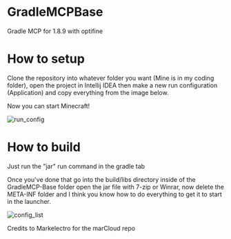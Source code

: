 # GradleMCPBase
Gradle MCP for 1.8.9 with optifine

# How to setup
Clone the repository into whatever folder you want (Mine is in my coding folder), open the project in Intellij IDEA then make a new run configuration (Application)
and copy everything from the image below.

Now you can start Minecraft!

![run_config](https://github.com/AbyssClient/GradleMCPBase/assets/170053471/c52c81f5-d339-434b-9220-290cf5a5e019)

# How to build
Just run the "jar" run command in the gradle tab

Once you've done that go into the build/libs directory inside of the GradleMCP-Base folder
open the jar file with 7-zip or Winrar, now delete the META-INF folder and I think you know how to
do everything to get it to start in the launcher.

![config_list](https://github.com/AbyssClient/GradleMCPBase/assets/170053471/9d558995-ec49-4ea3-b066-35cedbd78338)

Credits to Markelectro for the marCloud repo
